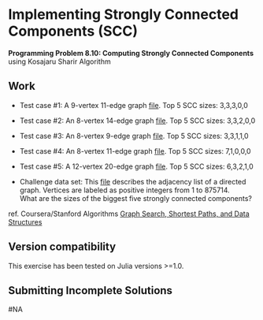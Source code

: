 # Implementing Strongly Connected Components (SCC)
    
  **Programming Problem 8.10: Computing Strongly Connected Components**  
  using Kosajaru Sharir Algorithm
    
## Work

 - Test case #1: A 9-vertex 11-edge graph [file](https://github.com/pascal-p/julia-exercism/blob/master/06-digraph-scc/tests/9v_11e_tc.txt). Top 5 SCC sizes: 3,3,3,0,0
 - Test case #2: An 8-vertex 14-edge graph [file](https://github.com/pascal-p/julia-exercism/blob/master/06-digraph-scc/tests/8v_14e_tc.txt). Top 5 SCC sizes: 3,3,2,0,0
 - Test case #3: An 8-vertex 9-edge graph [file](https://github.com/pascal-p/julia-exercism/blob/master/06-digraph-scc/tests/8v_9e_tc.txt). Top 5 SCC sizes: 3,3,1,1,0
 - Test case #4: An 8-vertex 11-edge graph [file](https://github.com/pascal-p/julia-exercism/blob/master/06-digraph-scc/tests/8v_11e_tc.txt). Top 5 SCC sizes: 7,1,0,0,0
 - Test case #5: A 12-vertex 20-edge graph [file](https://github.com/pascal-p/julia-exercism/blob/master/06-digraph-scc/tests/12v_20e_tc.txt). Top 5 SCC sizes: 6,3,2,1,0
 
 - Challenge data set: This [file](https://github.com/pascal-p/julia-exercism/blob/master/06-digraph-scc/tests/875714v_5105043e_tc.txt.bz2) describes the adjacency list of a directed graph. Vertices are labeled as positive integers from 1 to 875714.  
   What are the sizes of the biggest five strongly connected components? 


ref. Coursera/Stanford Algorithms [Graph Search, Shortest Paths, and Data Structures](https://www.coursera.org/learn/algorithms-graphs-data-structures/home/welcome)

## Version compatibility
This exercise has been tested on Julia versions >=1.0.

## Submitting Incomplete Solutions
#NA
